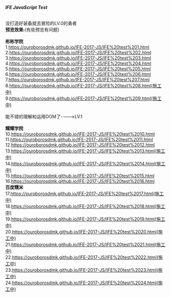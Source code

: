 <strong><em>IFE JavaScript Test</em></strong>

<br />没打造好装备就去冒险的LV.0的勇者
<br /><strong>预览效果:</strong>(有些预览有问题)
<br />
<br /><strong>彬彬学院</strong>
<br />1.https://ouroborosdmk.github.io/IFE-2017-JS/IFE%20test%201.html
<br />2.https://ouroborosdmk.github.io/IFE-2017-JS/IFE%20test%202.html
<br />3.https://ouroborosdmk.github.io/IFE-2017-JS/IFE%20test%203.html
<br />4.https://ouroborosdmk.github.io/IFE-2017-JS/IFE%20test%204.html
<br />5.https://ouroborosdmk.github.io/IFE-2017-JS/IFE%20test%205.html
<br />6.https://ouroborosdmk.github.io/IFE-2017-JS/IFE%20test%206.html
<br />7.https://ouroborosdmk.github.io/IFE-2017-JS/IFE%20test%207.html
<br />8.https://ouroborosdmk.github.io/IFE-2017-JS/IFE%20test%208.html(施工中)
<br />9.https://ouroborosdmk.github.io/IFE-2017-JS/IFE%20test%209.html(施工中)
<br />
<br />能不错的理解和运用DOM了---->LV.1
<br />
<br /><strong>耀耀学院</strong>
<br />10.https://ouroborosdmk.github.io/IFE-2017-JS/IFE%20test%2010.html
<br />11.https://ouroborosdmk.github.io/IFE-2017-JS/IFE%20test%2011.html
<br />12.https://ouroborosdmk.github.io/IFE-2017-JS/IFE%20test%2012.html
<br />13.https://ouroborosdmk.github.io/IFE-2017-JS/IFE%20test%2013.html(施工中)
<br />14.https://ouroborosdmk.github.io/IFE-2017-JS/IFE%20test%2014.html(施工中)
<br />15.https://ouroborosdmk.github.io/IFE-2017-JS/IFE%20test%2015.html
<br />16.https://ouroborosdmk.github.io/IFE-2017-JS/IFE%20test%2016.html
<br /><strong>百度糯米</strong>
<br />17.https://ouroborosdmk.github.io/IFE-2017-JS/IFE%20test%2017.html(施工中)
<br />18.https://ouroborosdmk.github.io/IFE-2017-JS/IFE%20test%2018.html(施工中)
<br />19.https://ouroborosdmk.github.io/IFE-2017-JS/IFE%20test%2019.html(施工中)
<br />20.https://ouroborosdmk.github.io/IFE-2017-JS/IFE%20test%2020.html(施工中)
<br />21.https://ouroborosdmk.github.io/IFE-2017-JS/IFE%20test%2021.html(施工中)
<br />22.https://ouroborosdmk.github.io/IFE-2017-JS/IFE%20test%2022.html(施工中)
<br />23.https://ouroborosdmk.github.io/IFE-2017-JS/IFE%20test%2023.html(施工中)
<br />24.https://ouroborosdmk.github.io/IFE-2017-JS/IFE%20test%2024.html(施工中)

